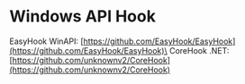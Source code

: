 # Windows API Hook

EasyHook WinAPI: [https://github.com/EasyHook/EasyHook](https://github.com/EasyHook/EasyHook)\
CoreHook .NET: [https://github.com/unknownv2/CoreHook](https://github.com/unknownv2/CoreHook)
